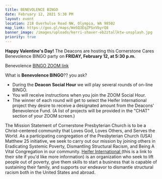 ```yaml
---
title: BENEVOLENCE BINGO
date: February 12, 2021 5:30 PM
layout: event
location: 218 Overhulse Road NW, Olympia, WA 98502
map_link: https://goo.gl/maps/WoSQ3EqZPSxVbyrQ8
banner_image: /images/uploads/kerri-shaver-eb2ztallktw-unsplash.jpg
priority: true
---
```

**Happy Valentine's Day!** The Deacons are hosting this Cornerstone Cares Benevolence BINGO party on **FRIDAY, February 12, at 5:30 p.m.**

Benevolence [BINGO ZOOM link](<https://zoom.us/j/576205605? pwd=ZG9TMWF3QUVmdFdoVnJ5SnJndFdlZz09>)

What is **Benevolence BINGO**?? you ask? 

* During the **Deacon** **Social Hour** we will play several rounds of on-line BINGO. 
* You will receive instructions when you join the ZOOM Social Hour. 
* The winner of each round will get to select the Heifer International project they desire to receive a designated amount from the Deacons' Benevolence Fund. (A list of projects will be provided in the "CHAT" section of your ZOOM screen.)

The Mission Statement of Cornerstone Presbyterian Church is to be a Christ-centered community that Loves God, Loves Others, and Serves the World. As a participating congregation of the Presbyterian Church (USA) Matthew 25 initiative, we seek to carry out our mission by joining others in Eradicating Systemic Poverty, Dismantling Structural Racism, and Being A Vital Congregation in our community.  [Heifer International ](https://myheiferfoundationgiving.org)(this is a link to their site if you'd like more information) is an organization who seek to lift people out of poverty, give them skills to start a business that is capable of sustaining their family, and supports our endeavor to dismantle structural racism both in the United States and abroad.